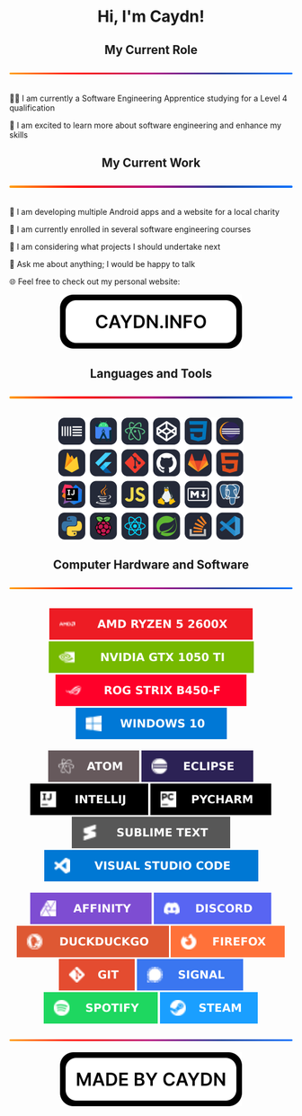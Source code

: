 <h1 align="center">Hi, I'm Caydn!</h1>
<div align="center">
  <h2>My Current Role</h2>
  <img src="./img/gradient.svg" alt="A gradient separator used to distinguish sections of the page" draggable="false"
    style="max-width: 100%;" title="Gradient Separator">
</div>
<br>
<p>
  👨‍💻 I am currently a Software Engineering Apprentice studying for a Level 4 qualification

  🚀 I am excited to learn more about software engineering and enhance my skills
</p>
<div align="center">
  <h2>My Current Work</h2>
  <img src="./img/gradient.svg" alt="A gradient separator used to distinguish sections of the page" draggable="false"
    style="max-width: 100%;" title="Gradient Separator">
</div>
<br>
<p>
  🤖 I am developing multiple Android apps and a website for a local charity

  🧠 I am currently enrolled in several software engineering courses

  🤔 I am considering what projects I should undertake next

  💬 Ask me about anything; I would be happy to talk

  🌐 Feel free to check out my personal website:

<div align="center">
  <a href="https://caydn.info" draggable="false">
    <img src="./img/websitebadge.svg" alt="A button used to access Caydn's personal website" class="center"
      draggable="false" title="Caydn's Website">
  </a>
  <h2>Languages and Tools</h2>
  <img src="./img/gradient.svg" alt="A gradient separator used to distinguish sections of the page" draggable="false"
    style="max-width: 100%;" title="Gradient Separator">
</div>
<br>
<p align="center">
  <img src="./img/languagesandtools.svg"
    alt="A grid of 24 icons showing languages and tools I have used, including Ableton Live, Android Studio, Atom, CodePen, CSS, Eclipse, Firebase, Flutter, Git, GitHub, GitLab, HTML, IntelliJ, Java, JavaScript, Linux, Markdown, PostgreSQL, Python, Raspberry Pi, React, Spring, Stack Overflow and Visual Studio Code"
    draggable="false" title="Languages and Tools" width="330" height="217">
</p>
<div align="center">
  <h2>Computer Hardware and Software</h2>
  <img src="./img/gradient.svg" alt="A gradient separator used to distinguish sections of the page" draggable="false"
    style="max-width: 100%;" title="Gradient Separator">
  <p>
    <br>
    <img src="./img/row1/amdryzen52600x.svg" alt="AMD Ryzen 5 2600X" draggable="false" title="AMD Ryzen 5 2600X">
    <img src="./img/row1/nvidiagtx1050ti.svg" alt="NVIDIA GTX 1050 Ti" draggable="false" title="NVIDIA GTX 1050 Ti">
    <img src="./img/row1/rogstrixb450-f.svg" alt="ROG Strix B450-F" draggable="false" title="ROG Strix B450-F">
    <img src="./img/row1/windows10.svg" alt="Windows 10" draggable="false" title="Windows 10">
    <br>
    <br>
    <img src="./img/row2/atom.svg" alt="Atom" draggable="false" title="Atom">
    <img src="./img/row2/eclipse.svg" alt="Eclipse" draggable="false" title="Eclipse">
    <img src="./img/row2/intellij.svg" alt="IntelliJ" draggable="false" title="IntelliJ">
    <img src="./img/row2/pycharm.svg" alt="PyCharm" draggable="false" title="PyCharm">
    <img src="./img/row2/sublimetext.svg" alt="Sublime Text" draggable="false" title="Sublime Text">
    <img src="./img/row2/visualstudiocode.svg" alt="Visual Studio Code" draggable="false" title="Visual Studio Code">
    <br>
    <br>
    <img src="./img/row3/affinity.svg" alt="Affinity" draggable="false" title="Affinity">
    <img src="./img/row3/discord.svg" alt="Discord" draggable="false" title="Discord">
    <img src="./img/row3/duckduckgo.svg" alt="DuckDuckGo" draggable="false" title="DuckDuckGo">
    <img src="./img/row3/firefox.svg" alt="Firefox" draggable="false" title="Firefox">
    <img src="./img/row3/git.svg" alt="Git" draggable="false" title="Git">
    <img src="./img/row3/signal.svg" alt="Signal" draggable="false" title="Signal">
    <img src="./img/row3/spotify.svg" alt="Spotify" draggable="false" title="Spotify">
    <img src="./img/row3/steam.svg" alt="Steam" draggable="false" title="Steam">
  </p>
  <img src="./img/gradient.svg" alt="A gradient separator used to distinguish sections of the page" draggable="false"
    style="max-width: 100%;" title="Gradient Separator">
</div>
<br>
<div align="center">
  <img src="./img/madebycaydn.svg" alt="A badge showing that this was 'Made by Caydn'" draggable="false"
    title="Made by Caydn">
</div>